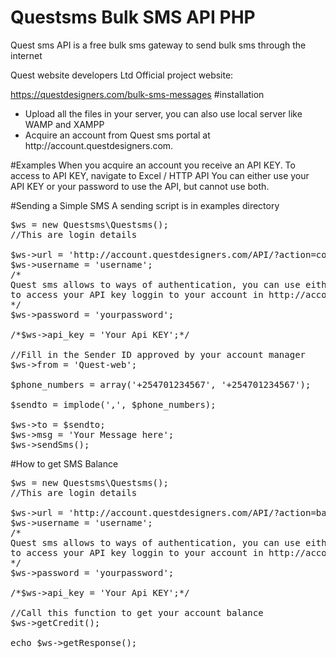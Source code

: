 # Questsms Bulk SMS API PHP 
Quest sms API is a free bulk sms gateway to send bulk sms through the internet

Quest website developers Ltd Official project website:

   https://questdesigners.com/bulk-sms-messages
#installation
<ul>
<li>Upload all the files in your server, you can also use local server like WAMP and XAMPP</li>
<li>Acquire an account from Quest sms portal at http://account.questdesigners.com.</li>
</ul>
#Examples
When you acquire an account you receive an API KEY. To access to API KEY, navigate to Excel / HTTP API
You can either use your API KEY or your password to use the API, but cannot use both.

#Sending a Simple SMS
A sending script is in examples directory

<pre>
$ws = new Questsms\Questsms();
//This are login details 

$ws->url = 'http://account.questdesigners.com/API/?action=compose';
$ws->username = 'username';
/*
Quest sms allows to ways of authentication, you can use either of your password or API Key,
to access your API key loggin to your account in http://account.questdesigners.com to acquire one.
*/
$ws->password = 'yourpassword';

/*$ws->api_key = 'Your Api KEY';*/

//Fill in the Sender ID approved by your account manager
$ws->from = 'Quest-web';

$phone_numbers = array('+254701234567', '+254701234567');

$sendto = implode(',', $phone_numbers);

$ws->to = $sendto;
$ws->msg = 'Your Message here';
$ws->sendSms();
</pre>

#How to get SMS Balance
<pre>
$ws = new Questsms\Questsms();
//This are login details 

$ws->url = 'http://account.questdesigners.com/API/?action=balance';
$ws->username = 'username';
/*
Quest sms allows to ways of authentication, you can use either of your password or API Key,
to access your API key loggin to your account in http://account.questdesigners.com to acquire one.
*/
$ws->password = 'yourpassword';

/*$ws->api_key = 'Your Api KEY';*/

//Call this function to get your account balance
$ws->getCredit();

echo $ws->getResponse();
</pre>
